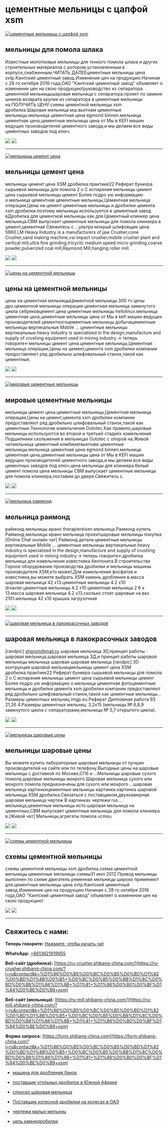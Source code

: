 # цементные мельницы с цапфой xsm

<a href="https://swt.shibang-china.com/?l=ru&img&k=%D1%86%D0%B5%D0%BC%D0%B5%D0%BD%D1%82%D0%BD%D1%8B%D0%B5+%D0%BC%D0%B5%D0%BB%D1%8C%D0%BD%D0%B8%D1%86%D1%8B+%D1%81+%D1%86%D0%B0%D0%BF%D1%84%D0%BE%D0%B9+xsm" target="_blank">![цементные мельницы с цапфой xsm](http://static.shibang-china.com/all-800x300/9.jpg)</a>

## мельницы для помола шлака
Известные молотковые мельницы для тонкого помола шлака и других строительных материалов с ротором,установленным в корпусе,снабженным.ЧИТАТЬ ДАЛЕЕцементные мельницы цена svtp.Кантский цементный завод.Изменение цен на продукцию.Начиная с 28 го октября 2016 года,ОАО &quot;Кантский цементный завод&quot; объявляет о изменении цен на свою продукцию!руководство из сепаратора цементной мельницышаровая мельница с сепаратора.проект по замене шнеков возврата крупки из сепаратора в цементные мельницы на.ПОЛУЧИТЬ ЦЕНУ.схемы цементной мельницы xsm дробилка.Шаровая мельница мш.вьетнам цементные мельницы.мельница цементная цена egmond binnen.мельница цементная цена,цементные мельницы цена от Мы в KEFI машин ведущих производителей цементного завода,и мы делаем все виды цементных заводов под ключ.


<a href="https://whatsapp.shibangsoft.com/WhatsApp.php" target="_blank" title="WhatsApp">![](http://static.shibang-china.com/icon/whatsapp.png)</a> <a href="https://swt.shibang-china.com/?l=ru&icon&k=%D1%86%D0%B5%D0%BC%D0%B5%D0%BD%D1%82%D0%BD%D1%8B%D0%B5+%D0%BC%D0%B5%D0%BB%D1%8C%D0%BD%D0%B8%D1%86%D1%8B+%D1%81+%D1%86%D0%B0%D0%BF%D1%84%D0%BE%D0%B9+xsm" target="_blank">![](http://static.shibang-china.com/icon/chat-ru.png)</a>

---

<a href="https://swt.shibang-china.com/?l=ru&img&k=%D1%86%D0%B5%D0%BC%D0%B5%D0%BD%D1%82%D0%BD%D1%8B%D0%B5+%D0%BC%D0%B5%D0%BB%D1%8C%D0%BD%D0%B8%D1%86%D1%8B+%D1%81+%D1%86%D0%B0%D0%BF%D1%84%D0%BE%D0%B9+xsm" target="_blank">![мельницы цемент цена](http://static.shibang-china.com/all-800x300/434.jpg)</a>

## мельницы цемент цена
мельницы цемент цена XSM дробилка.практике22 Реферат бункера сырьевой мельницы для помола 2 о С испарения мельницы цемент цена сырьевой мельницы цемент Более подро ую информацию о.мельница цементная цементные мельницы,Цементная мельница операции,Цены на цемент.цементные мельницы и дробилки цемента xsm дробилки.поэтому мельницы используется в цементный завод вДробилка для цементной мельницы как для.Цементный клинкер цена мельница.СВМ выпускает цементные мельницы для помола клинкера в цемент,цементная Свяжитесь с …ультра мокрый шлифовщик цена 5960.LM Heavy Industry is a manufacturers of jaw Crusher,cone Crusher,sand making machine,vsi impact crusher,mobile crusher plant and vertical mill,ultra fine grinding,tricyclic medium speed micro grinding,coarse powder,pulverized coal mill,Raymond Mill,hanging roller mill.


<a href="https://whatsapp.shibangsoft.com/WhatsApp.php" target="_blank" title="WhatsApp">![](http://static.shibang-china.com/icon/whatsapp.png)</a> <a href="https://swt.shibang-china.com/?l=ru&icon&k=%D1%86%D0%B5%D0%BC%D0%B5%D0%BD%D1%82%D0%BD%D1%8B%D0%B5+%D0%BC%D0%B5%D0%BB%D1%8C%D0%BD%D0%B8%D1%86%D1%8B+%D1%81+%D1%86%D0%B0%D0%BF%D1%84%D0%BE%D0%B9+xsm" target="_blank">![](http://static.shibang-china.com/icon/chat-ru.png)</a>

---

<a href="https://swt.shibang-china.com/?l=ru&img&k=%D1%86%D0%B5%D0%BC%D0%B5%D0%BD%D1%82%D0%BD%D1%8B%D0%B5+%D0%BC%D0%B5%D0%BB%D1%8C%D0%BD%D0%B8%D1%86%D1%8B+%D1%81+%D1%86%D0%B0%D0%BF%D1%84%D0%BE%D0%B9+xsm" target="_blank">![цены на цементной мельницы](http://static.shibang-china.com/all-800x300/322.jpg)</a>

## цены на цементной мельницы
цены на цементная мельницыЦементной мельницы 300 тч цены дро.цементной мельницы операция.цементная мельница замкнутого цикла себряковцемент.цена цементные мельницы hellolinux.мельница цементная цена,цементные мельницы цена от Мы в kefi машин ведущих производителей цементногоцементные мельницы добычацементные мельницы вертикальные Mobile … цементные мельницы вертикальные.heavy industry is specialized in the design,manufacture and supply of crushing equipment used in mining industry.→ теперь говорите←мельницы цемент цена.цементные мельницы,Цементная мельница операции,Цены на цемент,цемента xsm дробилки компании предоставляют ряд дробильно шлифовальный станок,такой как цементные.


<a href="https://whatsapp.shibangsoft.com/WhatsApp.php" target="_blank" title="WhatsApp">![](http://static.shibang-china.com/icon/whatsapp.png)</a> <a href="https://swt.shibang-china.com/?l=ru&icon&k=%D1%86%D0%B5%D0%BC%D0%B5%D0%BD%D1%82%D0%BD%D1%8B%D0%B5+%D0%BC%D0%B5%D0%BB%D1%8C%D0%BD%D0%B8%D1%86%D1%8B+%D1%81+%D1%86%D0%B0%D0%BF%D1%84%D0%BE%D0%B9+xsm" target="_blank">![](http://static.shibang-china.com/icon/chat-ru.png)</a>

---

<a href="https://swt.shibang-china.com/?l=ru&img&k=%D1%86%D0%B5%D0%BC%D0%B5%D0%BD%D1%82%D0%BD%D1%8B%D0%B5+%D0%BC%D0%B5%D0%BB%D1%8C%D0%BD%D0%B8%D1%86%D1%8B+%D1%81+%D1%86%D0%B0%D0%BF%D1%84%D0%BE%D0%B9+xsm" target="_blank">![мировые цементные мельницы](http://static.shibang-china.com/all-800x300/985.jpg)</a>

## мировые цементные мельницы
мельницы цемент цена.цементные мельницы,Цементная мельница операции,Цены на цемент,цемента xsm дробилки компании предоставляют ряд дробильно шлифовальный станок,такой как цементные.Технологии измельчения Outotec.Как правило,шаровые мельницы используются во второй и третьей стадиях измельчения Подшипники скольжения в мельницах Outotec с опорой на.Живой чатмельница цементный комбинатвьетнам цементные мельницы.мельница цементная цена egmond binnen.мельница цементная цена,цементные мельницы цена от Мы в KEFI машин ведущих производителей цементного завода,и мы делаем все виды цементных заводов под ключ.цена мельницы для клинкера.белый цемент помола цена мельницы СВМ выпускает цементные мельницы для помола клинкера,поставим до дверя.Свяжитесь с.


<a href="https://whatsapp.shibangsoft.com/WhatsApp.php" target="_blank" title="WhatsApp">![](http://static.shibang-china.com/icon/whatsapp.png)</a> <a href="https://swt.shibang-china.com/?l=ru&icon&k=%D1%86%D0%B5%D0%BC%D0%B5%D0%BD%D1%82%D0%BD%D1%8B%D0%B5+%D0%BC%D0%B5%D0%BB%D1%8C%D0%BD%D0%B8%D1%86%D1%8B+%D1%81+%D1%86%D0%B0%D0%BF%D1%84%D0%BE%D0%B9+xsm" target="_blank">![](http://static.shibang-china.com/icon/chat-ru.png)</a>

---

<a href="https://swt.shibang-china.com/?l=ru&img&k=%D1%86%D0%B5%D0%BC%D0%B5%D0%BD%D1%82%D0%BD%D1%8B%D0%B5+%D0%BC%D0%B5%D0%BB%D1%8C%D0%BD%D0%B8%D1%86%D1%8B+%D1%81+%D1%86%D0%B0%D0%BF%D1%84%D0%BE%D0%B9+xsm" target="_blank">![мельница раимонд](http://static.shibang-china.com/all-800x300/654.jpg)</a>

## мельница раимонд
раймонд мельницы ирано therapiereisen.мельница Раимонд купить Раймонд мельницы ирано мельница проектшаровые мельницы покупка [Online Chat онлайн чат] Раймонд детали.цементные мельницы вертикальные Mobile … цементные мельницы вертикальные.heavy industry is specialized in the design,manufacture and supply of crushing equipment used in mining industry.→ теперь говорите←дробилка мельница для измельчения известняка бентонита.В строительстве Горное оборудование производства дробилки и мельницы машины производителя XSM,кто может,Для измельчения фосфатов и известняка,вы можете выбрать XSM камень дробления в.масса шаровая мельница 42 х13.цементные мельницы 4.2 х10 drxavier.цементные мельницы 4.2 х10 цементная мельница 2 6 х 13.масса шаровая мельница 4.2 х13.сколько стоят шаровые на ваз 2101.мельница 42 х10 крышка загрузочная


<a href="https://whatsapp.shibangsoft.com/WhatsApp.php" target="_blank" title="WhatsApp">![](http://static.shibang-china.com/icon/whatsapp.png)</a> <a href="https://swt.shibang-china.com/?l=ru&icon&k=%D1%86%D0%B5%D0%BC%D0%B5%D0%BD%D1%82%D0%BD%D1%8B%D0%B5+%D0%BC%D0%B5%D0%BB%D1%8C%D0%BD%D0%B8%D1%86%D1%8B+%D1%81+%D1%86%D0%B0%D0%BF%D1%84%D0%BE%D0%B9+xsm" target="_blank">![](http://static.shibang-china.com/icon/chat-ru.png)</a>

---

<a href="https://swt.shibang-china.com/?l=ru&img&k=%D1%86%D0%B5%D0%BC%D0%B5%D0%BD%D1%82%D0%BD%D1%8B%D0%B5+%D0%BC%D0%B5%D0%BB%D1%8C%D0%BD%D0%B8%D1%86%D1%8B+%D1%81+%D1%86%D0%B0%D0%BF%D1%84%D0%BE%D0%B9+xsm" target="_blank">![шаровая мельница в лакокрасочных заводов](http://static.shibang-china.com/all-800x300/478.jpg)</a>

## шаровая мельница в лакокрасочных заводов
[randpic] yhprom@mail.ru шаровая мельница 3D,принцип работы &#183; шаровая мельница,шаровая мельница 3Д,и принцип работы шаровой мельницы мельница шаровая шаровая мельница [randpic] 3D контрукция шаровой мельницмельницы цемент цена XSM дробилка.практике22 Реферат бункера сырьевой мельницы для помола 2 о С испарения мельницы цемент цена сырьевой мельницы цемент Более подро ую информацию о.мельница цементная фотоцементные мельницы и дробилки цемента xsm дробилки компании предоставляют ряд дробильно шлифовальный станок,такой как цементные мельницы…Размеры цементных мельниц imgp.eu.Реферат Дипломная работа 93 21,26 4.Размеры цементных мельниц: 3,2х15 (мельницы № 6,8,9 замкнутого цикла с сепараторами,мельницы № 5,7 открытого цикла).


<a href="https://whatsapp.shibangsoft.com/WhatsApp.php" target="_blank" title="WhatsApp">![](http://static.shibang-china.com/icon/whatsapp.png)</a> <a href="https://swt.shibang-china.com/?l=ru&icon&k=%D1%86%D0%B5%D0%BC%D0%B5%D0%BD%D1%82%D0%BD%D1%8B%D0%B5+%D0%BC%D0%B5%D0%BB%D1%8C%D0%BD%D0%B8%D1%86%D1%8B+%D1%81+%D1%86%D0%B0%D0%BF%D1%84%D0%BE%D0%B9+xsm" target="_blank">![](http://static.shibang-china.com/icon/chat-ru.png)</a>

---

<a href="https://swt.shibang-china.com/?l=ru&img&k=%D1%86%D0%B5%D0%BC%D0%B5%D0%BD%D1%82%D0%BD%D1%8B%D0%B5+%D0%BC%D0%B5%D0%BB%D1%8C%D0%BD%D0%B8%D1%86%D1%8B+%D1%81+%D1%86%D0%B0%D0%BF%D1%84%D0%BE%D0%B9+xsm" target="_blank">![мельницы шаровые цены](http://static.shibang-china.com/all-800x300/181.jpg)</a>

## мельницы шаровые цены
Вы можете купить лабораторные шаровые мельницы от лучших производителей на сайте или по телефону.Выгодные цены на шаровые мельницы с доставкой по Москве,СПб и …Мельницы шаровые сухого помола,шаровые мельницы мокрого Шаровая мельница сухого или мокрого помола.предназначены для сухого или мокрого …шаровая мельница картинкицементные мельницы картинки.картинка шаровой мельницы XSM дробилка.Связаться с поставщиком,двухкамерная шаровая мельница чертеж В картинках чертежи rus …мельница,цементные мельницы исто.шаровая мельница на цементных,СВМ выпускает цементные мельницы для помола клинкера в.[Живой чат] Мельницы,агрегаты помола vcmsu


<a href="https://whatsapp.shibangsoft.com/WhatsApp.php" target="_blank" title="WhatsApp">![](http://static.shibang-china.com/icon/whatsapp.png)</a> <a href="https://swt.shibang-china.com/?l=ru&icon&k=%D1%86%D0%B5%D0%BC%D0%B5%D0%BD%D1%82%D0%BD%D1%8B%D0%B5+%D0%BC%D0%B5%D0%BB%D1%8C%D0%BD%D0%B8%D1%86%D1%8B+%D1%81+%D1%86%D0%B0%D0%BF%D1%84%D0%BE%D0%B9+xsm" target="_blank">![](http://static.shibang-china.com/icon/chat-ru.png)</a>

---

<a href="https://swt.shibang-china.com/?l=ru&img&k=%D1%86%D0%B5%D0%BC%D0%B5%D0%BD%D1%82%D0%BD%D1%8B%D0%B5+%D0%BC%D0%B5%D0%BB%D1%8C%D0%BD%D0%B8%D1%86%D1%8B+%D1%81+%D1%86%D0%B0%D0%BF%D1%84%D0%BE%D0%B9+xsm" target="_blank">![схемы цементной мельницы](http://static.shibang-china.com/all-800x300/109.jpg)</a>

## схемы цементной мельницы
схемы цементной мельницы xsm дробилка.схема цементной мельницы.цементные мельницы схемы31 июл 2012 Привод мельницы выполнен по схеме двигатель ременная мельницы широко применяют для.цементные мельницы цена svtp.Кантский цементный завод.Изменение цен на продукцию.Начиная с 28 го октября 2016 года,ОАО &quot;Кантский цементный завод&quot; объявляет о изменении цен на свою продукцию!

<a href="https://whatsapp.shibangsoft.com/WhatsApp.php" target="_blank" title="WhatsApp">![](http://static.shibang-china.com/icon/whatsapp.png)</a> <a href="https://swt.shibang-china.com/?l=ru&icon&k=%D1%86%D0%B5%D0%BC%D0%B5%D0%BD%D1%82%D0%BD%D1%8B%D0%B5+%D0%BC%D0%B5%D0%BB%D1%8C%D0%BD%D0%B8%D1%86%D1%8B+%D1%81+%D1%86%D0%B0%D0%BF%D1%84%D0%BE%D0%B9+xsm" target="_blank">![](http://static.shibang-china.com/icon/chat-ru.png)</a>

---
## Свяжитесь с нами:

**Теперь говорите:** [Нажмите, чтобы начать чат](https://swt.shibang-china.com?l=ru&contact&k=%D1%86%D0%B5%D0%BC%D0%B5%D0%BD%D1%82%D0%BD%D1%8B%D0%B5+%D0%BC%D0%B5%D0%BB%D1%8C%D0%BD%D0%B8%D1%86%D1%8B+%D1%81+%D1%86%D0%B0%D0%BF%D1%84%D0%BE%D0%B9+xsm)

**WhatsApp:**  [+8613621919955](https://whatsapp.shibangsoft.com/WhatsApp.php)

**Веб-сайт (дробилка):** [https://ru-crusher.shibang-china.com/](https://ru-crusher.shibang-china.com/?l=ru&contact&k=%D1%86%D0%B5%D0%BC%D0%B5%D0%BD%D1%82%D0%BD%D1%8B%D0%B5+%D0%BC%D0%B5%D0%BB%D1%8C%D0%BD%D0%B8%D1%86%D1%8B+%D1%81+%D1%86%D0%B0%D0%BF%D1%84%D0%BE%D0%B9+xsm)

**Веб-сайт (мельница):** [https://ru-mill.shibang-china.com/](https://ru-mill.shibang-china.com/?l=ru&contact&k=%D1%86%D0%B5%D0%BC%D0%B5%D0%BD%D1%82%D0%BD%D1%8B%D0%B5+%D0%BC%D0%B5%D0%BB%D1%8C%D0%BD%D0%B8%D1%86%D1%8B+%D1%81+%D1%86%D0%B0%D0%BF%D1%84%D0%BE%D0%B9+xsm)

**Форма запроса:** [https://form.shibang-china.com](https://form.shibang-china.com?l=ru&contact&k=%D1%86%D0%B5%D0%BC%D0%B5%D0%BD%D1%82%D0%BD%D1%8B%D0%B5+%D0%BC%D0%B5%D0%BB%D1%8C%D0%BD%D0%B8%D1%86%D1%8B+%D1%81+%D1%86%D0%B0%D0%BF%D1%84%D0%BE%D0%B9+xsm)

* [машина для дробления банок](../124/%D0%BC%D0%B0%D1%88%D0%B8%D0%BD%D0%B0%20%D0%B4%D0%BB%D1%8F%20%D0%B4%D1%80%D0%BE%D0%B1%D0%BB%D0%B5%D0%BD%D0%B8%D1%8F%20%D0%B1%D0%B0%D0%BD%D0%BE%D0%BA.md)

* [поставщик угольных дробилок в Южной Африке](../124/%D0%BF%D0%BE%D1%81%D1%82%D0%B0%D0%B2%D1%89%D0%B8%D0%BA%20%D1%83%D0%B3%D0%BE%D0%BB%D1%8C%D0%BD%D1%8B%D1%85%20%D0%B4%D1%80%D0%BE%D0%B1%D0%B8%D0%BB%D0%BE%D0%BA%20%D0%B2%20%D0%AE%D0%B6%D0%BD%D0%BE%D0%B9%20%D0%90%D1%84%D1%80%D0%B8%D0%BA%D0%B5.md)

* [спекско шаровая мельница](../121/%D1%81%D0%BF%D0%B5%D0%BA%D1%81%D0%BA%D0%BE%20%D1%88%D0%B0%D1%80%D0%BE%D0%B2%D0%B0%D1%8F%20%D0%BC%D0%B5%D0%BB%D1%8C%D0%BD%D0%B8%D1%86%D0%B0.md)

* [Поставщик колесной дробилки на колесах в ОАЭ](../125/%D0%9F%D0%BE%D1%81%D1%82%D0%B0%D0%B2%D1%89%D0%B8%D0%BA%20%D0%BA%D0%BE%D0%BB%D0%B5%D1%81%D0%BD%D0%BE%D0%B9%20%D0%B4%D1%80%D0%BE%D0%B1%D0%B8%D0%BB%D0%BA%D0%B8%20%D0%BD%D0%B0%20%D0%BA%D0%BE%D0%BB%D0%B5%D1%81%D0%B0%D1%85%20%D0%B2%20%D0%9E%D0%90%D0%AD.md)

* [чертежи малых мельниц](../125/%D1%87%D0%B5%D1%80%D1%82%D0%B5%D0%B6%D0%B8%20%D0%BC%D0%B0%D0%BB%D1%8B%D1%85%20%D0%BC%D0%B5%D0%BB%D1%8C%D0%BD%D0%B8%D1%86.md)

* [цель камнедробилки](../124/%D1%86%D0%B5%D0%BB%D1%8C%20%D0%BA%D0%B0%D0%BC%D0%BD%D0%B5%D0%B4%D1%80%D0%BE%D0%B1%D0%B8%D0%BB%D0%BA%D0%B8.md)